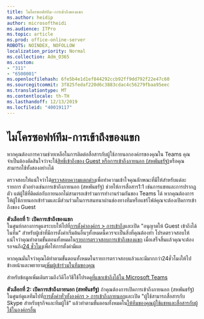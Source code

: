 ```yaml
---
title: ไมโครซอฟท์ทีม-การเข้าถึงของแขก
ms.author: heidip
author: microsoftheidi
ms.audience: ITPro
ms.topic: article
ms.prod: office-online-server
ROBOTS: NOINDEX, NOFOLLOW
localization_priority: Normal
ms.collection: Adm_O365
ms.custom:
- "311"
- "6500001"
ms.openlocfilehash: 6fe5b4e1d1ef844292ccb92ff9dd792f22e47c60
ms.sourcegitcommit: 3f825fedaf220d6c3883cdac4c56279fbaa95eec
ms.translationtype: MT
ms.contentlocale: th-TH
ms.lasthandoff: 12/13/2019
ms.locfileid: "40019117"
---
```

# <a name="microsoft-teams---guest-access"></a>ไมโครซอฟท์ทีม-การเข้าถึงของแขก

หากคุณต้องการความช่วยเหลือในการติดต่อสื่อสารกับผู้ใช้ภายนอกองค์กรของคุณใน Teams คุณจำเป็นต้องตัดสินใจว่าจะใช้[สิทธิ์เข้าถึงของ Guest หรือการเข้าถึงภายนอก (สหพันธรัฐ)](https://docs.microsoft.com/microsoftteams/manage-external-access#external-access-vs-guest-access)หรือคุณสามารถใช้ทั้งสองอย่างได้

ตรวจสอบให้แน่ใจว่าได้[ตรวจสอบความแตกต่าง](https://docs.microsoft.com/microsoftteams/manage-external-access#external-access-vs-guest-access)เพื่อทำความเข้าใจคุณลักษณะที่มีให้สำหรับแต่ละรายการ  ตัวอย่างเช่นการเข้าถึงภายนอก (สหพันธรัฐ) ช่วยให้การสื่อสาร1:1 เช่นการแชทและการปรากฏตัว  แต่ผู้ใช้ที่ติดต่อกับภายนอกไม่สามารถเข้าร่วมการทำงานร่วมกันของ Teams ได้  หากคุณต้องการให้ผู้ใช้ภายนอกเข้าร่วมและมีส่วนร่วมในการสนทนาผ่านช่องทางทีมหรือแชร์ไฟล์คุณจะต้องเปิดการเข้าถึงของ Guest

**ตัวเลือกที่ 1: เปิดการเข้าถึงของแขก**   
ในศูนย์กลางการดูแลระบบให้ไปที่[การตั้งค่าองค์กร > การเข้าถึง](https://admin.teams.microsoft.com/company-wide-settings/guest-configuration)และเปิด "อนุญาตให้ Guest เข้าถึงได้ในทีม"  สำหรับผู้เช่าที่มีการตั้งค่าเริ่มต้นอื่นๆทั้งหมดนี้ควรจะเป็นสิ่งที่คุณต้องทำ  โปรดตรวจสอบให้แน่ใจว่าคุณทำตามขั้นตอนทั้งหมดใน[รายการตรวจสอบการเข้าถึงของแขก](https://docs.microsoft.com/microsoftteams/guest-access-checklist) เมื่อเสร็จสิ้นแล้วคุณจะต้องรอจนถึง[24 ชั่วโมง](https://docs.microsoft.com/microsoftteams/manage-guests#guest-access-latencies)เพื่อให้การตั้งค่ามีผล

หากคุณมั่นใจว่าคุณได้ทำตามขั้นตอนทั้งหมดในรายการตรวจสอบแล้วและมีมากกว่า24ชั่วโมงให้ไปข้างหน้าและพยายาม[เพิ่มผู้เข้าร่วมในทีมของคุณ](https://support.office.com/article/add-guests-to-a-team-in-teams-fccb4fa6-f864-4508-bdde-256e7384a14f#ID0EAABAAA=Desktop)

สำหรับข้อมูลเพิ่มเติมรวมถึงวิดีโอวิธีใช้โปรดดู[ที่แขกเข้าถึงได้ใน Microsoft Teams](https://docs.microsoft.com/microsoftteams/guest-access)

**ตัวเลือกที่ 2: เปิดการเข้าถึงภายนอก (สหพันธรัฐ)** ถ้าคุณต้องการเปิดการเข้าถึงภายนอก (สหพันธรัฐ) ในศูนย์ดูแลทีมไปที่[การตั้งค่าทั่วทั้งองค์กร > การเข้าถึงภายนอก](https://admin.teams.microsoft.com/company-wide-settings/external-communications)และเปิด "ผู้ใช้สามารถสื่อสารกับ Skype สำหรับธุรกิจและทีมผู้ใช้" แล้วทำตามขั้นตอนทั้งหมดใน[ให้ทีมของคุณผู้ใช้แชทและสื่อสารกับผู้ใช้ในองค์กรอื่น](https://docs.microsoft.com/microsoftteams/manage-external-access#let-your-teams-users-chat-and-communicate-with-users-in-another-organization)


